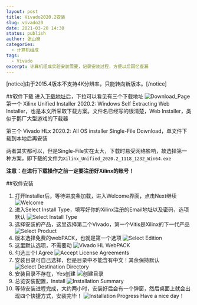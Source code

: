 ```yaml
---
layout: post
title: Vivado2020.2安装
slug: vivado20
date: 2021-03-20 14:30
status: publish
author: 张山崩
categories: 
  - 计算机组成
tags:
  - Vivado
excerpt: 计算机组成实验安装需要，记录安装过程，方便以后回忆查漏
---
```

[notice]由于2015.4版本不支持4K分辨率，只能转向新版本。[/notice]

##软件下载
进入[下载地址](https://china.xilinx.com/support/download/index.html/content/xilinx/zh/downloadNav/vivado-design-tools/2020-2.html)后，下拉可以看见有三个下载地址
![Download_Page](./images/Vivado20/0.jpg)
第一个 Xilinx Unified Installer 2020.2: Windows Self Extracting Web Installer，也是本文所采取下载方案。文件名已经写的很清楚，Web Installer，类似于鹅厂大型游戏的下载器

第三个 Vivado HLx 2020.2: All OS installer Single-File Download，单文件下载到本地后再安装

两者其实都可以，但是Single-File实在太大，下载时易受网络影响，故选择第一种方案，即下载的文件为`Xilinx_Unified_2020.2_1118_1232_Win64.exe`

**注意：在进行下载操作之前一定要注册好Xilinx的账号！**

##软件安装
1. 打开Installer后，等待进度条加载，进入Welcome界面，点击Next继续
![Welcome](./images/Vivado20/1.jpg)
2. 进入Select Install Type，填写好你的Xilinx注册的Email地址以及密码，选项默认
![Select Install Type](./images/Vivado20/2.jpg)
3. 选择安装的产品，这里选择第二个Vivado，第一个Vitis是Xilinx的下一代产品
![Select Product](./images/Vivado20/3.jpg)
4. 版本选择免费的webPACK，也就是第一个选项
![Select Edition](./images/Vivado20/4.jpg)
5. 这里默认选项，不需要动
![Vivado HL WebPACK](./images/Vivado20/5.jpg)
6. 勾选三个I Agree
![Accept License Agreements](./images/Vivado20/6.jpg)
7. 安装目录可自己选择，但是目录中不能含有中文！其余保持默认
![Select Destination Directory](./images/Vivado20/7.jpg)
8. 安装目录不存在，Yes创建
![创建目录](./images/Vivado20/8.jpg)
9. 总览安装配置，Install
![Installation Summary](./images/Vivado20/9.jpg)
10. 等待安装进程完成，大约两小时，安装好后会有一个弹窗，然后桌面上就会出现四个快捷方式，安装完毕！
![Installation Progress](./images/Vivado20/10.jpg)
Have a nice day！